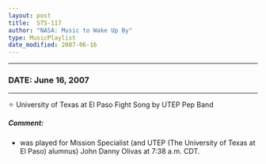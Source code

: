 ```yaml
---
layout: post
title:  STS-117
author: "NASA: Music to Wake Up By"
type: MusicPlaylist
date_modified: 2007-06-16
---
```


----
### DATE: June 16, 2007
----
✧ University of Texas at El Paso Fight Song by UTEP Pep Band

##### Comment:
* was played for Mission Specialist (and UTEP (The University of Texas at El Paso) alumnus) John Danny Olivas at 7:38 a.m. CDT.
